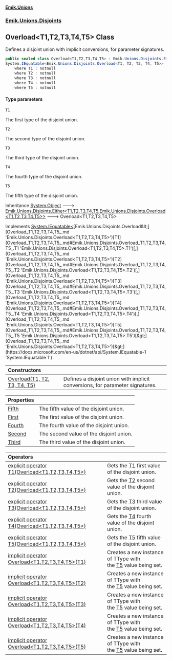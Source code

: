 #### [Emik.Unions](index.md 'index')
### [Emik.Unions.Disjoints](Emik.Unions.Disjoints.md 'Emik.Unions.Disjoints')

## Overload<T1,T2,T3,T4,T5> Class

Defines a disjoint union with implicit conversions, for parameter signatures.

```csharp
public sealed class Overload<T1,T2,T3,T4,T5> : Emik.Unions.Disjoints.Either<T1, T2, T3, T4, T5, Emik.Unions.Disjoints.Overload<T1, T2, T3, T4, T5>>,
System.IEquatable<Emik.Unions.Disjoints.Overload<T1, T2, T3, T4, T5>>
    where T1 : notnull
    where T2 : notnull
    where T3 : notnull
    where T4 : notnull
    where T5 : notnull
```
#### Type parameters

<a name='Emik.Unions.Disjoints.Overload_T1,T2,T3,T4,T5_.T1'></a>

`T1`

The first type of the disjoint union.

<a name='Emik.Unions.Disjoints.Overload_T1,T2,T3,T4,T5_.T2'></a>

`T2`

The second type of the disjoint union.

<a name='Emik.Unions.Disjoints.Overload_T1,T2,T3,T4,T5_.T3'></a>

`T3`

The third type of the disjoint union.

<a name='Emik.Unions.Disjoints.Overload_T1,T2,T3,T4,T5_.T4'></a>

`T4`

The fourth type of the disjoint union.

<a name='Emik.Unions.Disjoints.Overload_T1,T2,T3,T4,T5_.T5'></a>

`T5`

The fifth type of the disjoint union.

Inheritance [System.Object](https://docs.microsoft.com/en-us/dotnet/api/System.Object 'System.Object') &#129106; [Emik.Unions.Disjoints.Either&lt;](Either_T1,T2,T3,T4,T5,TType_.md 'Emik.Unions.Disjoints.Either<T1,T2,T3,T4,T5,TType>')[T1](Overload_T1,T2,T3,T4,T5_.md#Emik.Unions.Disjoints.Overload_T1,T2,T3,T4,T5_.T1 'Emik.Unions.Disjoints.Overload<T1,T2,T3,T4,T5>.T1')[,](Either_T1,T2,T3,T4,T5,TType_.md 'Emik.Unions.Disjoints.Either<T1,T2,T3,T4,T5,TType>')[T2](Overload_T1,T2,T3,T4,T5_.md#Emik.Unions.Disjoints.Overload_T1,T2,T3,T4,T5_.T2 'Emik.Unions.Disjoints.Overload<T1,T2,T3,T4,T5>.T2')[,](Either_T1,T2,T3,T4,T5,TType_.md 'Emik.Unions.Disjoints.Either<T1,T2,T3,T4,T5,TType>')[T3](Overload_T1,T2,T3,T4,T5_.md#Emik.Unions.Disjoints.Overload_T1,T2,T3,T4,T5_.T3 'Emik.Unions.Disjoints.Overload<T1,T2,T3,T4,T5>.T3')[,](Either_T1,T2,T3,T4,T5,TType_.md 'Emik.Unions.Disjoints.Either<T1,T2,T3,T4,T5,TType>')[T4](Overload_T1,T2,T3,T4,T5_.md#Emik.Unions.Disjoints.Overload_T1,T2,T3,T4,T5_.T4 'Emik.Unions.Disjoints.Overload<T1,T2,T3,T4,T5>.T4')[,](Either_T1,T2,T3,T4,T5,TType_.md 'Emik.Unions.Disjoints.Either<T1,T2,T3,T4,T5,TType>')[T5](Overload_T1,T2,T3,T4,T5_.md#Emik.Unions.Disjoints.Overload_T1,T2,T3,T4,T5_.T5 'Emik.Unions.Disjoints.Overload<T1,T2,T3,T4,T5>.T5')[,](Either_T1,T2,T3,T4,T5,TType_.md 'Emik.Unions.Disjoints.Either<T1,T2,T3,T4,T5,TType>')[Emik.Unions.Disjoints.Overload&lt;](Overload_T1,T2,T3,T4,T5_.md 'Emik.Unions.Disjoints.Overload<T1,T2,T3,T4,T5>')[T1](Overload_T1,T2,T3,T4,T5_.md#Emik.Unions.Disjoints.Overload_T1,T2,T3,T4,T5_.T1 'Emik.Unions.Disjoints.Overload<T1,T2,T3,T4,T5>.T1')[,](Overload_T1,T2,T3,T4,T5_.md 'Emik.Unions.Disjoints.Overload<T1,T2,T3,T4,T5>')[T2](Overload_T1,T2,T3,T4,T5_.md#Emik.Unions.Disjoints.Overload_T1,T2,T3,T4,T5_.T2 'Emik.Unions.Disjoints.Overload<T1,T2,T3,T4,T5>.T2')[,](Overload_T1,T2,T3,T4,T5_.md 'Emik.Unions.Disjoints.Overload<T1,T2,T3,T4,T5>')[T3](Overload_T1,T2,T3,T4,T5_.md#Emik.Unions.Disjoints.Overload_T1,T2,T3,T4,T5_.T3 'Emik.Unions.Disjoints.Overload<T1,T2,T3,T4,T5>.T3')[,](Overload_T1,T2,T3,T4,T5_.md 'Emik.Unions.Disjoints.Overload<T1,T2,T3,T4,T5>')[T4](Overload_T1,T2,T3,T4,T5_.md#Emik.Unions.Disjoints.Overload_T1,T2,T3,T4,T5_.T4 'Emik.Unions.Disjoints.Overload<T1,T2,T3,T4,T5>.T4')[,](Overload_T1,T2,T3,T4,T5_.md 'Emik.Unions.Disjoints.Overload<T1,T2,T3,T4,T5>')[T5](Overload_T1,T2,T3,T4,T5_.md#Emik.Unions.Disjoints.Overload_T1,T2,T3,T4,T5_.T5 'Emik.Unions.Disjoints.Overload<T1,T2,T3,T4,T5>.T5')[&gt;](Overload_T1,T2,T3,T4,T5_.md 'Emik.Unions.Disjoints.Overload<T1,T2,T3,T4,T5>')[&gt;](Either_T1,T2,T3,T4,T5,TType_.md 'Emik.Unions.Disjoints.Either<T1,T2,T3,T4,T5,TType>') &#129106; Overload<T1,T2,T3,T4,T5>

Implements [System.IEquatable&lt;](https://docs.microsoft.com/en-us/dotnet/api/System.IEquatable-1 'System.IEquatable`1')[Emik.Unions.Disjoints.Overload&lt;](Overload_T1,T2,T3,T4,T5_.md 'Emik.Unions.Disjoints.Overload<T1,T2,T3,T4,T5>')[T1](Overload_T1,T2,T3,T4,T5_.md#Emik.Unions.Disjoints.Overload_T1,T2,T3,T4,T5_.T1 'Emik.Unions.Disjoints.Overload<T1,T2,T3,T4,T5>.T1')[,](Overload_T1,T2,T3,T4,T5_.md 'Emik.Unions.Disjoints.Overload<T1,T2,T3,T4,T5>')[T2](Overload_T1,T2,T3,T4,T5_.md#Emik.Unions.Disjoints.Overload_T1,T2,T3,T4,T5_.T2 'Emik.Unions.Disjoints.Overload<T1,T2,T3,T4,T5>.T2')[,](Overload_T1,T2,T3,T4,T5_.md 'Emik.Unions.Disjoints.Overload<T1,T2,T3,T4,T5>')[T3](Overload_T1,T2,T3,T4,T5_.md#Emik.Unions.Disjoints.Overload_T1,T2,T3,T4,T5_.T3 'Emik.Unions.Disjoints.Overload<T1,T2,T3,T4,T5>.T3')[,](Overload_T1,T2,T3,T4,T5_.md 'Emik.Unions.Disjoints.Overload<T1,T2,T3,T4,T5>')[T4](Overload_T1,T2,T3,T4,T5_.md#Emik.Unions.Disjoints.Overload_T1,T2,T3,T4,T5_.T4 'Emik.Unions.Disjoints.Overload<T1,T2,T3,T4,T5>.T4')[,](Overload_T1,T2,T3,T4,T5_.md 'Emik.Unions.Disjoints.Overload<T1,T2,T3,T4,T5>')[T5](Overload_T1,T2,T3,T4,T5_.md#Emik.Unions.Disjoints.Overload_T1,T2,T3,T4,T5_.T5 'Emik.Unions.Disjoints.Overload<T1,T2,T3,T4,T5>.T5')[&gt;](Overload_T1,T2,T3,T4,T5_.md 'Emik.Unions.Disjoints.Overload<T1,T2,T3,T4,T5>')[&gt;](https://docs.microsoft.com/en-us/dotnet/api/System.IEquatable-1 'System.IEquatable`1')

| Constructors | |
| :--- | :--- |
| [Overload(T1, T2, T3, T4, T5)](Overload_T1,T2,T3,T4,T5_..ctor(T1,T2,T3,T4,T5).md 'Emik.Unions.Disjoints.Overload<T1,T2,T3,T4,T5>.Overload(T1, T2, T3, T4, T5)') | Defines a disjoint union with implicit conversions, for parameter signatures. |

| Properties | |
| :--- | :--- |
| [Fifth](Overload_T1,T2,T3,T4,T5_.Fifth().md 'Emik.Unions.Disjoints.Overload<T1,T2,T3,T4,T5>.Fifth') | The fifth value of the disjoint union. |
| [First](Overload_T1,T2,T3,T4,T5_.First().md 'Emik.Unions.Disjoints.Overload<T1,T2,T3,T4,T5>.First') | The first value of the disjoint union. |
| [Fourth](Overload_T1,T2,T3,T4,T5_.Fourth().md 'Emik.Unions.Disjoints.Overload<T1,T2,T3,T4,T5>.Fourth') | The fourth value of the disjoint union. |
| [Second](Overload_T1,T2,T3,T4,T5_.Second().md 'Emik.Unions.Disjoints.Overload<T1,T2,T3,T4,T5>.Second') | The second value of the disjoint union. |
| [Third](Overload_T1,T2,T3,T4,T5_.Third().md 'Emik.Unions.Disjoints.Overload<T1,T2,T3,T4,T5>.Third') | The third value of the disjoint union. |

| Operators | |
| :--- | :--- |
| [explicit operator T1(Overload&lt;T1,T2,T3,T4,T5&gt;)](Overload_T1,T2,T3,T4,T5_.op_Explicit(Overload).md 'Emik.Unions.Disjoints.Overload<T1,T2,T3,T4,T5>.op_Explicit T1(Emik.Unions.Disjoints.Overload<T1,T2,T3,T4,T5>)') | Gets the [T1](Overload_T1,T2,T3,T4,T5_.md#Emik.Unions.Disjoints.Overload_T1,T2,T3,T4,T5_.T1 'Emik.Unions.Disjoints.Overload<T1,T2,T3,T4,T5>.T1') first value of the disjoint union. |
| [explicit operator T2(Overload&lt;T1,T2,T3,T4,T5&gt;)](Overload_T1,T2,T3,T4,T5_.op_Explicit(Overload).md 'Emik.Unions.Disjoints.Overload<T1,T2,T3,T4,T5>.op_Explicit T2(Emik.Unions.Disjoints.Overload<T1,T2,T3,T4,T5>)') | Gets the [T2](Overload_T1,T2,T3,T4,T5_.md#Emik.Unions.Disjoints.Overload_T1,T2,T3,T4,T5_.T2 'Emik.Unions.Disjoints.Overload<T1,T2,T3,T4,T5>.T2') second value of the disjoint union. |
| [explicit operator T3(Overload&lt;T1,T2,T3,T4,T5&gt;)](Overload_T1,T2,T3,T4,T5_.op_Explicit(Overload).md 'Emik.Unions.Disjoints.Overload<T1,T2,T3,T4,T5>.op_Explicit T3(Emik.Unions.Disjoints.Overload<T1,T2,T3,T4,T5>)') | Gets the [T3](Overload_T1,T2,T3,T4,T5_.md#Emik.Unions.Disjoints.Overload_T1,T2,T3,T4,T5_.T3 'Emik.Unions.Disjoints.Overload<T1,T2,T3,T4,T5>.T3') third value of the disjoint union. |
| [explicit operator T4(Overload&lt;T1,T2,T3,T4,T5&gt;)](Overload_T1,T2,T3,T4,T5_.op_Explicit(Overload).md 'Emik.Unions.Disjoints.Overload<T1,T2,T3,T4,T5>.op_Explicit T4(Emik.Unions.Disjoints.Overload<T1,T2,T3,T4,T5>)') | Gets the [T4](Overload_T1,T2,T3,T4,T5_.md#Emik.Unions.Disjoints.Overload_T1,T2,T3,T4,T5_.T4 'Emik.Unions.Disjoints.Overload<T1,T2,T3,T4,T5>.T4') fourth value of the disjoint union. |
| [explicit operator T5(Overload&lt;T1,T2,T3,T4,T5&gt;)](Overload_T1,T2,T3,T4,T5_.op_Explicit(Overload).md 'Emik.Unions.Disjoints.Overload<T1,T2,T3,T4,T5>.op_Explicit T5(Emik.Unions.Disjoints.Overload<T1,T2,T3,T4,T5>)') | Gets the [T5](Overload_T1,T2,T3,T4,T5_.md#Emik.Unions.Disjoints.Overload_T1,T2,T3,T4,T5_.T5 'Emik.Unions.Disjoints.Overload<T1,T2,T3,T4,T5>.T5') fifth value of the disjoint union. |
| [implicit operator Overload&lt;T1,T2,T3,T4,T5&gt;(T1)](Overload_T1,T2,T3,T4,T5_.op_Implicit(T1).md 'Emik.Unions.Disjoints.Overload<T1,T2,T3,T4,T5>.op_Implicit Emik.Unions.Disjoints.Overload<T1,T2,T3,T4,T5>(T1)') | Creates a new instance of TType with<br/>the [T5](Overload_T1,T2,T3,T4,T5_.md#Emik.Unions.Disjoints.Overload_T1,T2,T3,T4,T5_.T5 'Emik.Unions.Disjoints.Overload<T1,T2,T3,T4,T5>.T5') value being set. |
| [implicit operator Overload&lt;T1,T2,T3,T4,T5&gt;(T2)](Overload_T1,T2,T3,T4,T5_.op_Implicit(T2).md 'Emik.Unions.Disjoints.Overload<T1,T2,T3,T4,T5>.op_Implicit Emik.Unions.Disjoints.Overload<T1,T2,T3,T4,T5>(T2)') | Creates a new instance of TType with<br/>the [T5](Overload_T1,T2,T3,T4,T5_.md#Emik.Unions.Disjoints.Overload_T1,T2,T3,T4,T5_.T5 'Emik.Unions.Disjoints.Overload<T1,T2,T3,T4,T5>.T5') value being set. |
| [implicit operator Overload&lt;T1,T2,T3,T4,T5&gt;(T3)](Overload_T1,T2,T3,T4,T5_.op_Implicit(T3).md 'Emik.Unions.Disjoints.Overload<T1,T2,T3,T4,T5>.op_Implicit Emik.Unions.Disjoints.Overload<T1,T2,T3,T4,T5>(T3)') | Creates a new instance of TType with<br/>the [T5](Overload_T1,T2,T3,T4,T5_.md#Emik.Unions.Disjoints.Overload_T1,T2,T3,T4,T5_.T5 'Emik.Unions.Disjoints.Overload<T1,T2,T3,T4,T5>.T5') value being set. |
| [implicit operator Overload&lt;T1,T2,T3,T4,T5&gt;(T4)](Overload_T1,T2,T3,T4,T5_.op_Implicit(T4).md 'Emik.Unions.Disjoints.Overload<T1,T2,T3,T4,T5>.op_Implicit Emik.Unions.Disjoints.Overload<T1,T2,T3,T4,T5>(T4)') | Creates a new instance of TType with<br/>the [T5](Overload_T1,T2,T3,T4,T5_.md#Emik.Unions.Disjoints.Overload_T1,T2,T3,T4,T5_.T5 'Emik.Unions.Disjoints.Overload<T1,T2,T3,T4,T5>.T5') value being set. |
| [implicit operator Overload&lt;T1,T2,T3,T4,T5&gt;(T5)](Overload_T1,T2,T3,T4,T5_.op_Implicit(T5).md 'Emik.Unions.Disjoints.Overload<T1,T2,T3,T4,T5>.op_Implicit Emik.Unions.Disjoints.Overload<T1,T2,T3,T4,T5>(T5)') | Creates a new instance of TType with<br/>the [T5](Overload_T1,T2,T3,T4,T5_.md#Emik.Unions.Disjoints.Overload_T1,T2,T3,T4,T5_.T5 'Emik.Unions.Disjoints.Overload<T1,T2,T3,T4,T5>.T5') value being set. |
